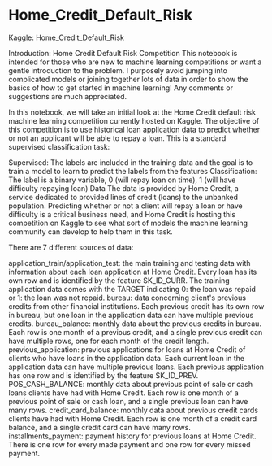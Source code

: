 # Home_Credit_Default_Risk
Kaggle: Home_Credit_Default_Risk

Introduction: Home Credit Default Risk Competition
This notebook is intended for those who are new to machine learning competitions or want a gentle introduction to the problem. I purposely avoid jumping into complicated models or joining together lots of data in order to show the basics of how to get started in machine learning! Any comments or suggestions are much appreciated.

In this notebook, we will take an initial look at the Home Credit default risk machine learning competition currently hosted on Kaggle. The objective of this competition is to use historical loan application data to predict whether or not an applicant will be able to repay a loan. This is a standard supervised classification task:

Supervised: The labels are included in the training data and the goal is to train a model to learn to predict the labels from the features
Classification: The label is a binary variable, 0 (will repay loan on time), 1 (will have difficulty repaying loan)
Data
The data is provided by Home Credit, a service dedicated to provided lines of credit (loans) to the unbanked population. Predicting whether or not a client will repay a loan or have difficulty is a critical business need, and Home Credit is hosting this competition on Kaggle to see what sort of models the machine learning community can develop to help them in this task.

There are 7 different sources of data:

application_train/application_test: the main training and testing data with information about each loan application at Home Credit. Every loan has its own row and is identified by the feature SK_ID_CURR. The training application data comes with the TARGET indicating 0: the loan was repaid or 1: the loan was not repaid.
bureau: data concerning client's previous credits from other financial institutions. Each previous credit has its own row in bureau, but one loan in the application data can have multiple previous credits.
bureau_balance: monthly data about the previous credits in bureau. Each row is one month of a previous credit, and a single previous credit can have multiple rows, one for each month of the credit length.
previous_application: previous applications for loans at Home Credit of clients who have loans in the application data. Each current loan in the application data can have multiple previous loans. Each previous application has one row and is identified by the feature SK_ID_PREV.
POS_CASH_BALANCE: monthly data about previous point of sale or cash loans clients have had with Home Credit. Each row is one month of a previous point of sale or cash loan, and a single previous loan can have many rows.
credit_card_balance: monthly data about previous credit cards clients have had with Home Credit. Each row is one month of a credit card balance, and a single credit card can have many rows.
installments_payment: payment history for previous loans at Home Credit. There is one row for every made payment and one row for every missed payment.
